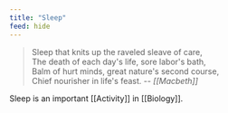 ```yaml
---
title: "Sleep"
feed: hide
---
```


> Sleep that knits up the raveled sleave of care, <br>
The death of each day's life, sore labor's bath, <br>
Balm of hurt minds, great nature's second course, <br>
Chief nourisher in life's feast.  -- _[[Macbeth]]_ 


Sleep is an important [[Activity]] in [[Biology]]. 